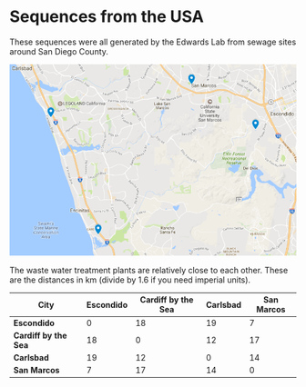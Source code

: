 # Sequences from the USA

These sequences were all generated by the Edwards Lab from sewage sites around San Diego County. 

[![img](SanDiego.png "crAssphage sampling sites in San Diego")](https://drive.google.com/open?id=1Gy_L2FD_pDs_M6hhBYoxZgnyOIs&usp=sharing)

The waste water treatment plants are relatively close to each other. These are the distances in km (divide by 1.6 if you need imperial units).

City | Escondido | Cardiff by the Sea | Carlsbad | San Marcos
--- | --- | --- | --- | ---
**Escondido** | 0 | 18 | 19 | 7
**Cardiff by the Sea** | 18 | 0 | 12 | 17
**Carlsbad** | 19 | 12 | 0 | 14
**San Marcos** | 7 | 17 | 14 | 0





